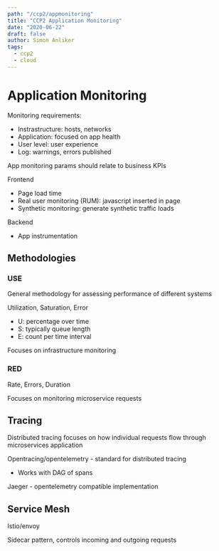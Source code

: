 ```yaml
---
path: "/ccp2/appmonitoring"
title: "CCP2 Application Monitoring"
date: "2020-06-22"
draft: false
author: Simon Anliker
tags:
  - ccp2
  - cloud
---
```


<!-- AMON -->

# Application Monitoring

Monitoring requirements:
* Instrastructure: hosts, networks
* Application: focused on app health
* User level: user experience
* Log: warnings, errors published

App monitoring params should relate to business KPIs

Frontend
* Page load time
* Real user monitoring (RUM): javascript inserted in page
* Synthetic monitoring: generate synthetic traffic loads

Backend
* App instrumentation

## Methodologies

### USE

General methodology for assessing performance of different systems

Utilization, Saturation, Error
* U: percentage over time
* S: typically queue length
* E: count per time interval

Focuses on infrastructure monitoring


### RED

Rate, Errors, Duration

Focuses on monitoring microservice requests


## Tracing 

Distributed tracing focuses on how individual requests flow through microservices application

Opentracing/opentelemetry - standard for distributed tracing
* Works with DAG of spans

Jaeger - opentelemetry compatible implementation


## Service Mesh

Istio/envoy

Sidecar pattern, controls incoming and outgoing requests




